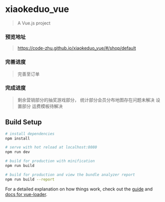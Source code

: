 # xiaokeduo_vue

> A Vue.js project
### 预览地址
> https://code-zhu.github.io/xiaokeduo_vue/#/shop/default
### 完善进度
> 完善至订单
### 完成进度
> 剩余营销部分的抽奖游戏部分，
> 统计部分会员分布地图存在问题未解决
> 设置部分 运费模板待解决

## Build Setup

``` bash
# install dependencies
npm install

# serve with hot reload at localhost:8080
npm run dev

# build for production with minification
npm run build

# build for production and view the bundle analyzer report
npm run build --report
```

For a detailed explanation on how things work, check out the [guide](http://vuejs-templates.github.io/webpack/) and [docs for vue-loader](http://vuejs.github.io/vue-loader).
